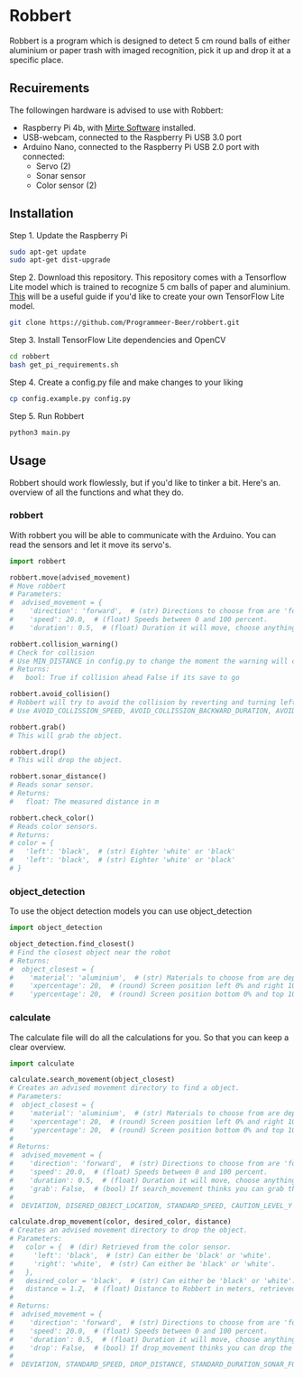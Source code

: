# Robbert

Robbert is a program which is designed to detect 5 cm round balls of either aluminium or paper trash with imaged recognition, pick it up and drop it at a specific place.

## Recuirements

The followingen hardware is advised to use with Robbert:
- Raspberry Pi 4b, with [Mirte Software](https://docs.mirte.org/doc/install_mirte_software.html) installed.
- USB-webcam, connected to the Raspberry Pi USB 3.0 port
- Arduino Nano, connected to the Raspberry Pi USB 2.0 port with connected:
  - Servo (2)
  - Sonar sensor
  - Color sensor (2)

## Installation

Step 1. Update the Raspberry Pi

```bash
sudo apt-get update
sudo apt-get dist-upgrade
```

Step 2. Download this repository. This repository comes with a Tensorflow Lite model which is trained to recognize 5 cm balls of paper and aluminium. [This](https://github.com/EdjeElectronics/TensorFlow-Lite-Object-Detection-on-Android-and-Raspberry-Pi) will be a useful guide if you'd like to create your own TensorFlow Lite model.

```bash
git clone https://github.com/Programmeer-Beer/robbert.git
```

Step 3. Install TensorFlow Lite dependencies and OpenCV

```bash
cd robbert
bash get_pi_requirements.sh
```

Step 4. Create a config.py file and make changes to your liking

```bash
cp config.example.py config.py
```

Step 5. Run Robbert

```bash
python3 main.py
```

## Usage

Robbert should work flowlessly, but if you'd like to tinker a bit. Here's an. overview of all the functions and what they do.

### robbert

With robbert you will be able to communicate with the Arduino. You can read the sensors and let it move its servo's.

```python
import robbert

robbert.move(advised_movement)
# Move robbert
# Parameters:
#  advised_movement = {
#    'direction': 'forward',  # (str) Directions to choose from are 'forward', 'backword', 'right' and 'left'.
#    'speed': 20.0,  # (float) Speeds between 0 and 100 percent.
#    'duration': 0.5,  # (float) Duration it will move, choose anything greater than 0.

robbert.collision_warning()
# Check for collision
# Use MIN_DISTANCE in config.py to change the moment the warning will come up.
# Returns: 
#   bool: True if collision ahead False if its save to go

robbert.avoid_collision()
# Robbert will try to avoid the collision by reverting and turning left.
# Use AVOID_COLLISSION_SPEED, AVOID_COLLISSION_BACKWARD_DURATION, AVOID_COLLISSION_TURN_DURATION in config.py to configer.

robbert.grab()
# This will grab the object.

robbert.drop()
# This will drop the object.

robbert.sonar_distance()
# Reads sonar sensor.
# Returns:
#   float: The measured distance in m

robbert.check_color()
# Reads color sensors.
# Returns:
# color = {
#   'left': 'black',  # (str) Eighter 'white' or 'black'
#   'left': 'black',  # (str) Eighter 'white' or 'black'
# }
```

### object_detection

To use the object detection models you can use object_detection

```python
import object_detection

object_detection.find_closest()
# Find the closest object near the robot
# Returns:
#  object_closest = {
#    'material': 'aluminium',  # (str) Materials to choose from are dependend on the model defined in config.py, but in standard configuration the options are 'aluminium' and 'papier'.
#    'xpercentage': 20,  # (round) Screen position left 0% and right 100%.
#    'ypercentage': 20,  # (round) Screen position bottom 0% and top 100%.
```

### calculate

The calculate file will do all the calculations for you. So that you can keep a clear overview.

```python
import calculate

calculate.search_movement(object_closest)
# Creates an advised movement directory to find a object.
# Parameters:
#  object_closest = {
#    'material': 'aluminium',  # (str) Materials to choose from are dependend on the model defined in config.py, but in standard configuration the options are 'aluminium' and 'papier'.
#    'xpercentage': 20,  # (round) Screen position left 0% and right 100%.
#    'ypercentage': 20,  # (round) Screen position bottom 0% and top 100%.
#
# Returns:
#  advised_movement = {
#    'direction': 'forward',  # (str) Directions to choose from are 'forward', 'backword', 'right' and 'left'.
#    'speed': 20.0,  # (float) Speeds between 0 and 100 percent.
#    'duration': 0.5,  # (float) Duration it will move, choose anything greater than 0.
#    'grab': False,  # (bool) If search_movement thinks you can grab the trash it will let you know with this parameter.
#
#  DEVIATION, DISERED_OBJECT_LOCATION, STANDARD_SPEED, CAUTION_LEVEL_Y and CAUTION_LEVEL_X can be changed in config.py to tweek the performance.

calculate.drop_movement(color, desired_color, distance)
# Creates an advised movement directory to drop the object.
# Parameters:
#   color = {  # (dir) Retrieved from the color sensor. 
#     'left': 'black',  # (str) Can either be 'black' or 'white'.
#     'right': 'white',  # (str) Can either be 'black' or 'white'.
#   },
#   desired_color = 'black',  # (str) Can either be 'black' or 'white'.
#   distance = 1.2,  # (float) Distance to Robbert in meters, retrieved from the sonar sensor.
#
# Returns:
#  advised_movement = {
#    'direction': 'forward',  # (str) Directions to choose from are 'forward', 'backword', 'right' and 'left'.
#    'speed': 20.0,  # (float) Speeds between 0 and 100 percent.
#    'duration': 0.5,  # (float) Duration it will move, choose anything greater than 0.
#    'drop': False,  # (bool) If drop_movement thinks you can drop the trash it will let you know with this parameter.
#
#  DEVIATION, STANDARD_SPEED, DROP_DISTANCE, STANDARD_DURATION_SONAR_FORWARD and STANDARD_DURATION_SONAR_TURNING can be changed in config.py to tweek the performance.

```
